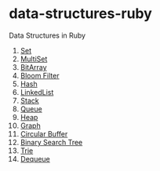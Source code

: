 data-structures-ruby
====================

Data Structures in Ruby

1. [Set](set/Readme.md)
2. [MultiSet](multiset/Readme.md)
3. [BitArray](bitarray/Readme.md)
4. [Bloom Filter](bloom-filter/Readme.md)
5. [Hash](hash/Readme.md)
6. [LinkedList](linked-list/Readme.md)
7. [Stack](stack/Readme.md)
8. [Queue](queue/Readme.md)
9. [Heap](heap/Readme.md)
10. [Graph](graph/Readme.md)
11. [Circular Buffer](circular_buffer/Readme.md)
12. [Binary Search Tree](bst/Readme.md)
13. [Trie](trie/Readme.md)
14. [Dequeue](dequeue/Readme.md)

